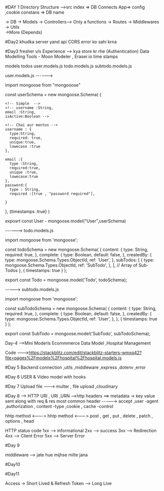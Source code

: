 #DAY 1
Directory Structure 
-->src
 index => DB Connects
  App=> config ,cookie
  constans => DB name

-> DB 
-> Models
-> Controllers--> Only a functions
-> Routes
-> Middlewares
-> Utils  
->More (Depends)


#Day2 
khudka server yand api
CORS error ko sahi krna


#Day3
fresher v/s Experience  --> kya store kr rhe (Authentication)
Data Modelling Tools - Moon Modeler  , Eraser.io
time stamps

models
 todos
  user.models.js
  todo.models.js
  subtodo.models.js


user.models.js ------>

import mongoose from "mongooose"

const userSchema = new mongoose.Schema(
  {

    <!-- Simple  -->
    <!-- username :String,
    email :String,
    isActive:Boolean -->

    <!-- Chai aur mentos -->
    username : {
      type:String,
      required: true,
      unique:true,
      lowecase :true
    },

    email :{
      type :String,
      required:true,
      unique :true,
      lowecase:true
    },
    password:{
      type : String,
      required :[true , "password required"],

    }

  },
  {timestamps :true}
  )

exposrt const User - mongoose.model("User",userSchema)



------> todo.models.js

import mongoose from 'mongoose';

const todoSchema = new mongoose.Schema(
  {
    content: {
      type: String,
      required: true,
    },
    complete: {
      type: Boolean,
      default: false,
    },
    createdBy: {
      type: mongoose.Schema.Types.ObjectId,
      ref: 'User',
    },
    subTodos: [
      {
        type: mongoose.Schema.Types.ObjectId,
        ref: 'SubTodo',
      },
    ], // Array of Sub-Todos
  },
  { timestamps: true }
);

export const Todo = mongoose.model('Todo', todoSchema);


-----> subtodo.models.js

import mongoose from 'mongoose';

const subTodoSchema = new mongoose.Schema(
  {
    content: {
      type: String,
      required: true,
    },
    complete: {
      type: Boolean,
      default: false,
    },
    createdBy: {
      type: mongoose.Schema.Types.ObjectId,
      ref: 'User',
    },
  },
  { timestamps: true }
);

export const SubTodo = mongoose.model('SubTodo', subTodoSchema);



Day-4  -->Mini Moderls
Ecommmerce Data Model ,Hospital Management


Code --->https://stackblitz.com/edit/stackblitz-starters-wmxq42?file=pages%2Fmodels%2Fhospital%2Fhospital.models.js



#Day 5 
Backend connection ,utils ,middleware ,express ,dotenv ,error


#Day 6
USER & Video model with hooks

#Day 7
Upload file
---> multer , file upload ,cloudinary

#Day 8 
--> HTTP
URl , URI ,URN
-->http headers ==> metadata -> key value sent along with req & res
most common header -----> accept ,user -agent ,authorization , content -type ,cookie , cache -control

hhtp method <--->
hhtp method <---> post , get , put , delete , patch , options , head

HTTP status code 
1xx --> informational
2xx --> success
3xx --> Redirection
4xx --> Client Error
5xx --> Server Error

#Day 9
<!-- logic for user -->
middleware --> jate hue mijhse milte jana

#Day10
<!--  Resolving Error of user registration-->

#Day11
<!-- Access Referesh Token ,Middlewaes & cookies -->

Access -> Short Lived & Refresh Token --> Long Live
